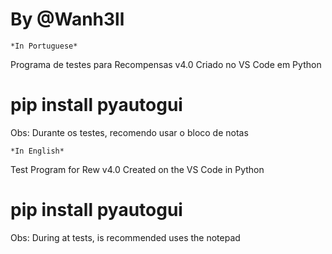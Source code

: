 # By @Wanh3ll 
 
    *In Portuguese*
Programa de testes para Recompensas v4.0
Criado no VS Code em Python
# pip install pyautogui
Obs: Durante os testes, recomendo usar o bloco de notas

    *In English*
Test Program for Rew v4.0
Created on the VS Code in Python
# pip install pyautogui
Obs: During at tests, is recommended uses the notepad
